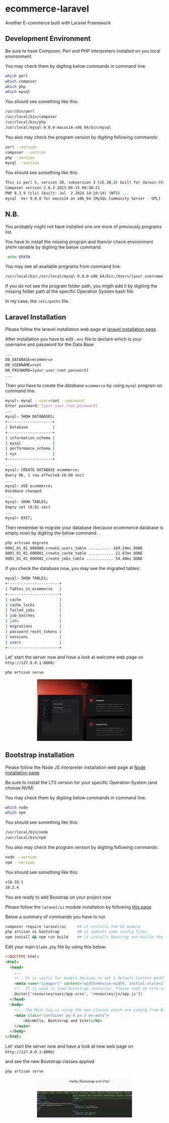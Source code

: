 # ecommerce-laravel
Another E-commerce built with Laravel Framework

## Development Environment
Be sure to have Composer, Perl and PHP interpreters installed on you local environment.

You may check them by digiting below commands in command line:

```sh
which perl
which composer
which php
which mysql
```

You should see something like this:

```sh
/usr/bin/perl
/usr/local/bin/composer
/usr/local/bin/php
/usr/local/mysql-9.0.0-macos14-x86_64/bin/mysql
```

You also may check the program version by digiting following commands:

```sh
perl --version
composer --version
php --version
mysql --version
```

You should see something like this:

```sh
This is perl 5, version 30, subversion 3 (v5.30.3) built for darwin-thread-multi-2level ...
Composer version 2.6.3 2023-09-15 09:38:21
PHP 8.3.9 (cli) (built: Jul  2 2024 14:10:14) (NTS) ...
mysql  Ver 9.0.0 for macos14 on x86_64 (MySQL Community Server - GPL)
```

## N.B.

You probably might not have installed one ore more of previously programs list.

You have to install the missing program and then/or check environment `$PATH` variable by digiting the below command. 

```sh
 echo $PATH
```

You may see all available programs from command line:

```sh
/usr/local/bin:/usr/local/mysql-9.0.0-x86_64/bin:/Users/[your_username]/.composer/vendor/...bin
```

If you do not see the program folder path, you migth add it by digiting the missing folder path at the specific Operation System bash file:

In my case, the `/etc/paths` file.

## Laravel Installation
Please follow the laravel installation web page at [laravel installation page](https://laravel.com/docs/11.x/installation).

After installation you have to edit `.env` file to declare which is your username and password for the Data Base

```txt
...
DB_DATABASE=ecommerce
DB_USERNAME=root
DB_PASSWORD=[your_user_root_password]
...
```

Then you have to create the database `ecommerce` by using `mysql` program on command line.

```sh
mysql> mysql --user=root --password
Enter password: [your_user_root_password]
...
mysql> SHOW DATABASES;
+--------------------+
| Database           |
+--------------------+
| information_schema |
| mysql              |
| performance_schema |
| sys                |
+--------------------+
...
mysql> CREATE DATABASE ecommerce;
Query OK, 1 row affected (0.08 sec)
...
mysql> USE ecommerce;
Database changed
...
mysql> SHOW TABLES;
Empty set (0.01 sec)
...
mysql> EXIT;
```

Then remember to migrate your database (because  ecommerce database is empty now) by digiting the below command. .

```sh
php artisan migrate
0001_01_01_000000_create_users_table .......... 169.24ms DONE
0001_01_01_000001_create_cache_table ........... 21.67ms DONE
0001_01_01_000002_create_jobs_table ............ 54.40ms DONE
```

If you check the database now, you may see the migrated tables:

```sh
mysql> SHOW TABLES;
+-----------------------+
| Tables_in_ecommerce   |
+-----------------------+
| cache                 |
| cache_locks           |
| failed_jobs           |
| job_batches           |
| jobs                  |
| migrations            |
| password_reset_tokens |
| sessions              |
| users                 |
+-----------------------+
```

Let' start the server now and have a look at welcome web page on `http://127.0.0.1:8000/`

```sh
php artisan serve 
```

<p style="margin: 0 auto; width: 60%;">
    <img src="./public/welcome.png" alt="welcome page">
</p>

## Bootstrap installation
Please follow the Node JS interpreter installation web page at [Node installation page](https://nodejs.org/en/download/package-manager/current).

Be sure to install the LTS version for your specific Operation System (and choose NVM)

You may check them by digiting below commands in command line:

```sh
which node
which npm
```

You should see something like this:

```sh
/usr/local/bin/node
/usr/local/bin/npm
```

You also may check the program version by digiting following commands:

```sh
node --version
npm --version
```

You should see something like this:

```sh
v18.19.1
10.2.4
```

You are ready to add Boostrap on your project now

Please follow the `laravel/ui` module installation by following [this page](https://laravel.com/docs/7.x/frontend)

Below a summary of commands you have to run
```sh
composer require laravel/ui     ## it installs the UI module
php artisan ui bootstrap        ## it updates some config files
npm install && npm run build    ## it installs Boostrap and builds the new resources
```

Edit your main `blade.php` file by using this below:

```html
<!DOCTYPE html>
<html>
  <head>
    ...
    <!-- It is useful for modern devices to set a default Content Width -->
    <meta name="viewport" content="width=device-width, initial-scale=1">
    <!-- It is used to load bootstrap resources. Please look at vite.config.js file -->
    @vite(['resources/sass/app.scss', 'resources/js/app.js'])
  </head>
  <body>
    <!-- the Main tag is using the new classes whish are coming from Bootstrap! -->
    <main class="container py-4 px-3 mx-auto">
        <h1>Hello, Bootstrap and Vite!</h1>
    </main>
  </body>
</html>

```

Let' start the server now and have a look at new web page on `http://127.0.0.1:8000/`

and see the new Bootstrap classes applied

```sh
php artisan serve 
```

<p style="margin: 0 auto; width: 60%;">
    <img src="./public/hello.png" alt="welcome page">
</p>
